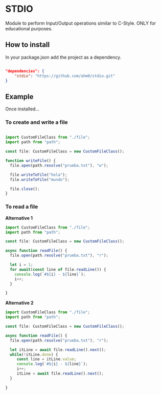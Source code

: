 # STDIO

Module to perform Input/Output operations similar to C-Style. ONLY for educational purposes.

## How to install

In your package.json add the project as a dependency.

```json

"dependencies": {
    "stdio": "https://github.com/ahm0/stdio.git"
}

```

## Example

Once installed...

### To create and write a file

```typescript

import CustomFileClass from "./file";
import path from "path";

const file: CustomFileClass = new CustomFileClass();

function writeFile() {
  file.open(path.resolve("prueba.txt"), "w");

  file.writeToFile("hola");
  file.writeToFile("mundo");

  file.close();
}

```

### To read a file

**Alternative 1**

```typescript
import CustomFileClass from "./file";
import path from "path";

const file: CustomFileClass = new CustomFileClass();

async function readFile() {
  file.open(path.resolve("prueba.txt"), "r");

  let i = 1;
  for await(const line of file.readLine()) {
    console.log(`#${i} - ${line}`);
    i++;
  }

}
```

**Alternative 2**

```typescript
import CustomFileClass from "./file";
import path from "path";

const file: CustomFileClass = new CustomFileClass();

async function readFile() {
  file.open(path.resolve("prueba.txt"), "r");

  let itLine = await file.readLine().next();
  while(!itLine.done) {
     const line = itLine.value; 
     console.log(`#${i} - ${line}`);
     i++;
     itLine = await file.readLine().next();
  }

}
  
```

